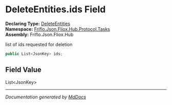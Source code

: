 ﻿<!--  
  <auto-generated>   
    The contents of this file were generated by a tool.  
    Changes to this file may be list if the file is regenerated  
  </auto-generated>   
-->

# DeleteEntities.ids Field

**Declaring Type:** [DeleteEntities](../index.md)  
**Namespace:** [Friflo.Json.Fliox.Hub.Protocol.Tasks](../../index.md)  
**Assembly:** Friflo.Json.Fliox.Hub

list of ids requested for deletion

```csharp
public List<JsonKey> ids;
```

## Field Value

List\<JsonKey\>

___

*Documentation generated by [MdDocs](https://github.com/ap0llo/mddocs)*
